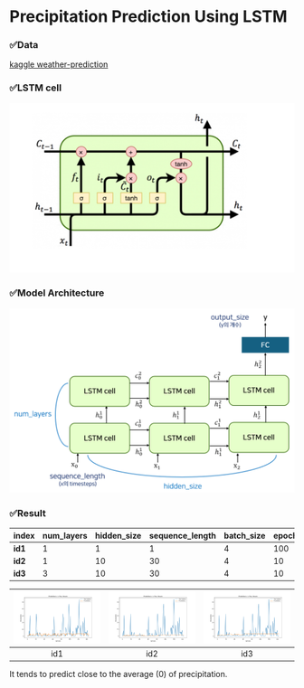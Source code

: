 # Precipitation Prediction Using LSTM

### ✅Data
[kaggle weather-prediction](https://www.kaggle.com/datasets/ananthr1/weather-prediction)


### ✅LSTM cell
![LSTM cell](https://github.com/Soojeoong/precipitation_predict_LSTM/blob/main/lstm.png)


### ✅Model Architecture
![Stacked LSTM](https://github.com/Soojeoong/precipitation_predict_LSTM/blob/main/stack_lstm.png)


### ✅Result
|index|num_layers|hidden_size|sequence_length|batch_size|epochs|learning_rate|
|------|---------|-----------|---------------|----------|------|-------------|
|**id1**|1|1|1|4|100|0.001|
|**id2**|1|10|30|4|10|0.001|
|**id3**|3|10|30|4|10|0.001|



![id1](https://github.com/Soojeoong/precipitation_predict_LSTM/blob/main/test_results_id1.png) | ![id2](https://github.com/Soojeoong/precipitation_predict_LSTM/blob/main/test_results_id2.png) | ![id3](https://github.com/Soojeoong/precipitation_predict_LSTM/blob/main/test_results_id3.png)
:---:|:---:|:---:|
id1|id2|id3|


It tends to predict close to the average (0) of precipitation.
